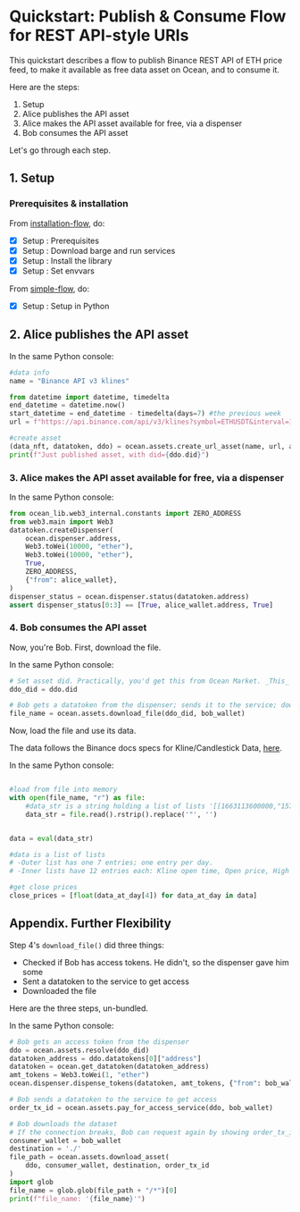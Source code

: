 <!--
Copyright 2022 Ocean Protocol Foundation
SPDX-License-Identifier: Apache-2.0
-->

# Quickstart: Publish & Consume Flow for REST API-style URIs

This quickstart describes a flow to publish Binance REST API of ETH price feed, to make it available as free data asset on Ocean, and to consume it.

Here are the steps:

1.  Setup
2.  Alice publishes the API asset
3.  Alice makes the API asset available for free, via a dispenser
4.  Bob consumes the API asset

Let's go through each step.

## 1. Setup

### Prerequisites & installation

From [installation-flow](install.md), do:
- [x] Setup : Prerequisites
- [x] Setup : Download barge and run services
- [x] Setup : Install the library
- [x] Setup : Set envvars

From [simple-flow](data-nfts-and-datatokens-flow.md), do:
- [x] Setup : Setup in Python

## 2. Alice publishes the API asset

In the same Python console:
```python
#data info
name = "Binance API v3 klines"

from datetime import datetime, timedelta
end_datetime = datetime.now()
start_datetime = end_datetime - timedelta(days=7) #the previous week
url = f"https://api.binance.com/api/v3/klines?symbol=ETHUSDT&interval=1d&startTime={int(start_datetime.timestamp())*1000}&endTime={int(end_datetime.timestamp())*1000}"

#create asset
(data_nft, datatoken, ddo) = ocean.assets.create_url_asset(name, url, alice_wallet)
print(f"Just published asset, with did={ddo.did}")
```

### 3. Alice makes the API asset available for free, via a dispenser

In the same Python console:
```python
from ocean_lib.web3_internal.constants import ZERO_ADDRESS
from web3.main import Web3
datatoken.createDispenser(
    ocean.dispenser.address,
    Web3.toWei(10000, "ether"),
    Web3.toWei(10000, "ether"),
    True,
    ZERO_ADDRESS,
    {"from": alice_wallet},
)
dispenser_status = ocean.dispenser.status(datatoken.address)
assert dispenser_status[0:3] == [True, alice_wallet.address, True]
```

### 4. Bob consumes the API asset

Now, you're Bob. First, download the file.

In the same Python console:
```python
# Set asset did. Practically, you'd get this from Ocean Market. _This_ example uses prior info.
ddo_did = ddo.did

# Bob gets a datatoken from the dispenser; sends it to the service; downloads
file_name = ocean.assets.download_file(ddo_did, bob_wallet)
```

Now, load the file and use its data.

The data follows the Binance docs specs for Kline/Candlestick Data, [here](https://binance-docs.github.io/apidocs/spot/en/#kline-candlestick-data).

In the same Python console:
```python

#load from file into memory
with open(file_name, "r") as file:
    #data_str is a string holding a list of lists '[[1663113600000,"1574.40000000", ..]]'
    data_str = file.read().rstrip().replace('"', '')


data = eval(data_str)

#data is a list of lists
# -Outer list has one 7 entries; one entry per day.
# -Inner lists have 12 entries each: Kline open time, Open price, High price, Low price, close Price, Vol, ..

#get close prices
close_prices = [float(data_at_day[4]) for data_at_day in data]
```

## Appendix. Further Flexibility

Step 4's `download_file()` did three things:

- Checked if Bob has access tokens. He didn't, so the dispenser gave him some
- Sent a datatoken to the service to get access
- Downloaded the file

Here are the three steps, un-bundled.

In the same Python console:
```python
# Bob gets an access token from the dispenser
ddo = ocean.assets.resolve(ddo_did)
datatoken_address = ddo.datatokens[0]["address"]
datatoken = ocean.get_datatoken(datatoken_address)
amt_tokens = Web3.toWei(1, "ether")
ocean.dispenser.dispense_tokens(datatoken, amt_tokens, {"from": bob_wallet})

# Bob sends a datatoken to the service to get access
order_tx_id = ocean.assets.pay_for_access_service(ddo, bob_wallet)

# Bob downloads the dataset
# If the connection breaks, Bob can request again by showing order_tx_id.
consumer_wallet = bob_wallet
destination = './'
file_path = ocean.assets.download_asset(
    ddo, consumer_wallet, destination, order_tx_id
)
import glob
file_name = glob.glob(file_path + "/*")[0]
print(f"file_name: '{file_name}'")
```
